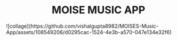 <h1 align="center">MOISE MUSIC APP</h1>
![collage](https://github.com/vishalgupta8982/MOISES-Music-App/assets/108549206/d0295cac-1524-4e3b-a570-047e134e32f6)
